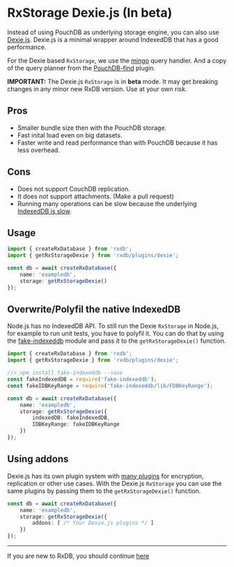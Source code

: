 # RxStorage Dexie.js (In beta)

Instead of using PouchDB as underlying storage engine, you can also use [Dexie.js](https://github.com/dexie/Dexie.js).
Dexie.js is a minimal wrapper around IndexedDB that has a good performance.

For the Dexie based `RxStorage`, we use the [mingo](https://github.com/kofrasa/mingo) query handler. And a copy of the query planner from the [PouchDB-find](https://github.com/pouchdb/pouchdb/tree/master/packages/node_modules/pouchdb-find) plugin.

**IMPORTANT:** The Dexie.js `RxStorage` is in **beta** mode. It may get breaking changes in any minor new RxDB version. Use at your own risk.

## Pros 
  - Smaller bundle size then with the PouchDB storage.
  - Fast inital load even on big datasets.
  - Faster write and read performance than with PouchDB because it has less overhead.

## Cons
  - Does not support CouchDB replication.
  - It does not support attachments. (Make a pull request)
  - Running many operations can be slow because the underlying [IndexedDB is slow](./slow-indexeddb.md).


## Usage

```ts
import { createRxDatabase } from 'rxdb';
import { getRxStorageDexie } from 'rxdb/plugins/dexie';

const db = await createRxDatabase({
    name: 'exampledb',
    storage: getRxStorageDexie()
});
```


## Overwrite/Polyfil the native IndexedDB

Node.js has no IndexedDB API. To still run the Dexie `RxStorage` in Node.js, for example to run unit tests, you have to polyfil it.
You can do that by using the [fake-indexeddb](https://github.com/dumbmatter/fakeIndexedDB) module and pass it to the `getRxStorageDexie()` function.

```ts
import { createRxDatabase } from 'rxdb';
import { getRxStorageDexie } from 'rxdb/plugins/dexie';

//> npm install fake-indexeddb --save
const fakeIndexedDB = require('fake-indexeddb');
const fakeIDBKeyRange = require('fake-indexeddb/lib/FDBKeyRange');

const db = await createRxDatabase({
    name: 'exampledb',
    storage: getRxStorageDexie({
        indexedDB: fakeIndexedDB,
        IDBKeyRange: fakeIDBKeyRange
    })
});

```


## Using addons

Dexie.js has its own plugin system with [many plugins](https://dexie.org/docs/DerivedWork#known-addons) for encryption, replication or other use cases. With the Dexie.js `RxStorage` you can use the same plugins by passing them to the `getRxStorageDexie()` function.

```ts
const db = await createRxDatabase({
    name: 'exampledb',
    storage: getRxStorageDexie({
        addons: [ /* Your Dexie.js plugins */ ]
    })
});
```


--------------------------------------------------------------------------------

If you are new to RxDB, you should continue [here](./rx-storage-lokijs.md)
